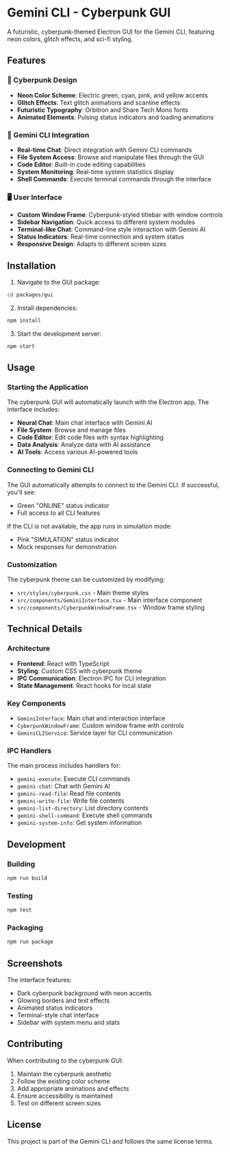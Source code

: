 # Gemini CLI - Cyberpunk GUI

A futuristic, cyberpunk-themed Electron GUI for the Gemini CLI, featuring neon colors, glitch effects, and sci-fi styling.

## Features

### 🎨 Cyberpunk Design
- **Neon Color Scheme**: Electric green, cyan, pink, and yellow accents
- **Glitch Effects**: Text glitch animations and scanline effects
- **Futuristic Typography**: Orbitron and Share Tech Mono fonts
- **Animated Elements**: Pulsing status indicators and loading animations

### 🤖 Gemini CLI Integration
- **Real-time Chat**: Direct integration with Gemini CLI commands
- **File System Access**: Browse and manipulate files through the GUI
- **Code Editor**: Built-in code editing capabilities
- **System Monitoring**: Real-time system statistics display
- **Shell Commands**: Execute terminal commands through the interface

### 🖥️ User Interface
- **Custom Window Frame**: Cyberpunk-styled titlebar with window controls
- **Sidebar Navigation**: Quick access to different system modules
- **Terminal-like Chat**: Command-line style interaction with Gemini AI
- **Status Indicators**: Real-time connection and system status
- **Responsive Design**: Adapts to different screen sizes

## Installation

1. Navigate to the GUI package:
```bash
cd packages/gui
```

2. Install dependencies:
```bash
npm install
```

3. Start the development server:
```bash
npm start
```

## Usage

### Starting the Application
The cyberpunk GUI will automatically launch with the Electron app. The interface includes:

- **Neural Chat**: Main chat interface with Gemini AI
- **File System**: Browse and manage files
- **Code Editor**: Edit code files with syntax highlighting
- **Data Analysis**: Analyze data with AI assistance
- **AI Tools**: Access various AI-powered tools

### Connecting to Gemini CLI
The GUI automatically attempts to connect to the Gemini CLI. If successful, you'll see:
- Green "ONLINE" status indicator
- Full access to all CLI features

If the CLI is not available, the app runs in simulation mode:
- Pink "SIMULATION" status indicator
- Mock responses for demonstration

### Customization
The cyberpunk theme can be customized by modifying:
- `src/styles/cyberpunk.css` - Main theme styles
- `src/components/GeminiInterface.tsx` - Main interface component
- `src/components/CyberpunkWindowFrame.tsx` - Window frame styling

## Technical Details

### Architecture
- **Frontend**: React with TypeScript
- **Styling**: Custom CSS with cyberpunk theme
- **IPC Communication**: Electron IPC for CLI integration
- **State Management**: React hooks for local state

### Key Components
- `GeminiInterface`: Main chat and interaction interface
- `CyberpunkWindowFrame`: Custom window frame with controls
- `GeminiCLIService`: Service layer for CLI communication

### IPC Handlers
The main process includes handlers for:
- `gemini-execute`: Execute CLI commands
- `gemini-chat`: Chat with Gemini AI
- `gemini-read-file`: Read file contents
- `gemini-write-file`: Write file contents
- `gemini-list-directory`: List directory contents
- `gemini-shell-command`: Execute shell commands
- `gemini-system-info`: Get system information

## Development

### Building
```bash
npm run build
```

### Testing
```bash
npm test
```

### Packaging
```bash
npm run package
```

## Screenshots

The interface features:
- Dark cyberpunk background with neon accents
- Glowing borders and text effects
- Animated status indicators
- Terminal-style chat interface
- Sidebar with system menu and stats

## Contributing

When contributing to the cyberpunk GUI:

1. Maintain the cyberpunk aesthetic
2. Follow the existing color scheme
3. Add appropriate animations and effects
4. Ensure accessibility is maintained
5. Test on different screen sizes

## License

This project is part of the Gemini CLI and follows the same license terms. 